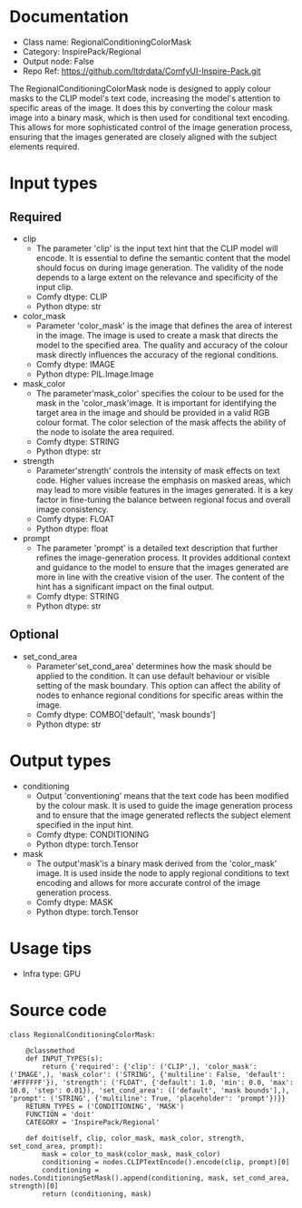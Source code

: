 # Documentation
- Class name: RegionalConditioningColorMask
- Category: InspirePack/Regional
- Output node: False
- Repo Ref: https://github.com/ltdrdata/ComfyUI-Inspire-Pack.git

The RegionalConditioningColorMask node is designed to apply colour masks to the CLIP model's text code, increasing the model's attention to specific areas of the image. It does this by converting the colour mask image into a binary mask, which is then used for conditional text encoding. This allows for more sophisticated control of the image generation process, ensuring that the images generated are closely aligned with the subject elements required.

# Input types
## Required
- clip
    - The parameter 'clip' is the input text hint that the CLIP model will encode. It is essential to define the semantic content that the model should focus on during image generation. The validity of the node depends to a large extent on the relevance and specificity of the input clip.
    - Comfy dtype: CLIP
    - Python dtype: str
- color_mask
    - Parameter 'color_mask' is the image that defines the area of interest in the image. The image is used to create a mask that directs the model to the specified area. The quality and accuracy of the colour mask directly influences the accuracy of the regional conditions.
    - Comfy dtype: IMAGE
    - Python dtype: PIL.Image.Image
- mask_color
    - The parameter'mask_color' specifies the colour to be used for the mask in the 'color_mask'image. It is important for identifying the target area in the image and should be provided in a valid RGB colour format. The color selection of the mask affects the ability of the node to isolate the area required.
    - Comfy dtype: STRING
    - Python dtype: str
- strength
    - Parameter'strength' controls the intensity of mask effects on text code. Higher values increase the emphasis on masked areas, which may lead to more visible features in the images generated. It is a key factor in fine-tuning the balance between regional focus and overall image consistency.
    - Comfy dtype: FLOAT
    - Python dtype: float
- prompt
    - The parameter 'prompt' is a detailed text description that further refines the image-generation process. It provides additional context and guidance to the model to ensure that the images generated are more in line with the creative vision of the user. The content of the hint has a significant impact on the final output.
    - Comfy dtype: STRING
    - Python dtype: str
## Optional
- set_cond_area
    - Parameter'set_cond_area' determines how the mask should be applied to the condition. It can use default behaviour or visible setting of the mask boundary. This option can affect the ability of nodes to enhance regional conditions for specific areas within the image.
    - Comfy dtype: COMBO['default', 'mask bounds']
    - Python dtype: str

# Output types
- conditioning
    - Output 'conventioning' means that the text code has been modified by the colour mask. It is used to guide the image generation process and to ensure that the image generated reflects the subject element specified in the input hint.
    - Comfy dtype: CONDITIONING
    - Python dtype: torch.Tensor
- mask
    - The output'mask'is a binary mask derived from the 'color_mask' image. It is used inside the node to apply regional conditions to text encoding and allows for more accurate control of the image generation process.
    - Comfy dtype: MASK
    - Python dtype: torch.Tensor

# Usage tips
- Infra type: GPU

# Source code
```
class RegionalConditioningColorMask:

    @classmethod
    def INPUT_TYPES(s):
        return {'required': {'clip': ('CLIP',), 'color_mask': ('IMAGE',), 'mask_color': ('STRING', {'multiline': False, 'default': '#FFFFFF'}), 'strength': ('FLOAT', {'default': 1.0, 'min': 0.0, 'max': 10.0, 'step': 0.01}), 'set_cond_area': (['default', 'mask bounds'],), 'prompt': ('STRING', {'multiline': True, 'placeholder': 'prompt'})}}
    RETURN_TYPES = ('CONDITIONING', 'MASK')
    FUNCTION = 'doit'
    CATEGORY = 'InspirePack/Regional'

    def doit(self, clip, color_mask, mask_color, strength, set_cond_area, prompt):
        mask = color_to_mask(color_mask, mask_color)
        conditioning = nodes.CLIPTextEncode().encode(clip, prompt)[0]
        conditioning = nodes.ConditioningSetMask().append(conditioning, mask, set_cond_area, strength)[0]
        return (conditioning, mask)
```